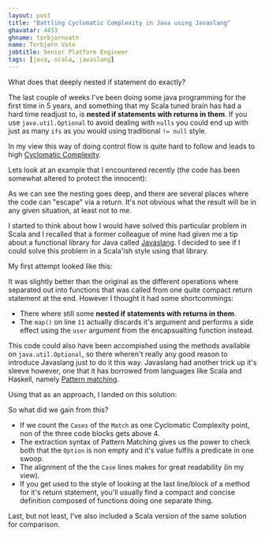 ```yaml
---
layout: post
title: "Battling Cyclomatic Complexity in Java using Javaslang"
ghavatar: 4453
ghname: torbjornvatn
name: Torbjørn Vatn
jobtitle: Senior Platform Engineer
tags: [java, scala, javaslang]
---
```


<div class="message">
  What does that deeply nested if statement do exactly?
</div>

The last couple of weeks I've been doing some java programming for the first time in 5 years, and something
that my Scala tuned brain has had a hard time readjust to, is **nested if statements with returns in them**. 
If you use `java.util.Optional` to avoid dealing with `nulls` you could end up with just as many `ifs` as you would using 
traditional `!= null` style.

In my view this way of doing control flow is quite hard to follow and leads to high 
[Cyclomatic Complexity](https://en.wikipedia.org/wiki/Cyclomatic_complexity).

Lets look at an example that I encountered recently (the code has been somewhat altered to protect the innocent):

<script src="https://gist.github.com/torbjornvatn/99325d5985ac0c43f3e8.js?file=the_old_ways.java"></script>

As we can see the nesting goes deep, and there are several places where the code can "escape" via a return.
It's not obvious what the result will be in any given situation, at least not to me.

I started to think about how I would have solved this particular problem in Scala and I recalled that a former
colleague of mine had given me a tip about a functional library for Java called [Javaslang](http://www.javaslang.io/).
I decided to see if I could solve this problem in a Scala'ish style using that library.

My first attempt looked like this:

<script src="https://gist.github.com/torbjornvatn/99325d5985ac0c43f3e8.js?file=the_slightly_better_way.java"></script>

It was slightly better than the original as the different operations where separated out into functions that was called
from one quite compact return statement at the end. However I thought it had some shortcommings:

- There where still some **nested if statements with returns in them**. 
- The `map()` on line `11` actually discards it's argument and performs a side effect using the `user` argument from the encapsualting
function instead.

This code could also have been accompished using the methods available on `java.util.Optional`, so there wheren't really any good
reason to introduce Javaslang just to do it this way. Javaslang had another trick up it's sleeve however, one that it has 
borrowed from languages like Scala and Haskell, namely [Pattern matching](https://en.wikipedia.org/wiki/Pattern_matching).

Using that as an approach, I landed on this solution:

<script src="https://gist.github.com/torbjornvatn/99325d5985ac0c43f3e8.js?file=the_javaslang_way.java"></script>

So what did we gain from this?

- If we count the `Cases` of the `Match` as one Cyclomatic Complexity point, non of the three code blocks gets above 4.
- The extraction syntax of Pattern Matching gives us the power to check both that the `Option` is non empty and it's 
value fulfils a predicate in one swoop.
- The alignment of the the `Case` lines makes for great readability (in my view).
- If you get used to the style of looking at the last line/block of a method for it's return statement, you'll usually find
a compact and concise definition composed of functions doing one separate thing.

Last, but not least, I've also included a Scala version of the same solution for comparison.

<script src="https://gist.github.com/torbjornvatn/99325d5985ac0c43f3e8.js?file=the_scala_way.scala"></script>




